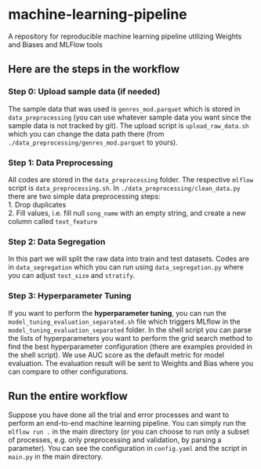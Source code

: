 # machine-learning-pipeline
A repository for reproducible machine learning pipeline utilizing Weights and Biases and MLFlow tools

## Here are the steps in the workflow
### Step 0: Upload sample data (if needed)
The sample data that was used is `genres_mod.parquet` which is stored in `data_preprocessing` (you can use whatever sample data you want since the sample data is not tracked by git). The upload script is `upload_raw_data.sh` which you can change the data path there (from `./data_preprocessing/genres_mod.parquet` to yours).

### Step 1: Data Preprocessing
All codes are stored in the `data_preprocessing` folder. The respective `mlflow` script is `data_preprocessing.sh`.
In `./data_preprocessing/clean_data.py` there are two simple data preprocessing steps:<br>
    1. Drop duplicates<br>
    2. Fill values, i.e. fill null `song_name` with an empty string, and create a new column called `text_feature`<br>

### Step 2: Data Segregation
In this part we will split the raw data into train and test datasets. Codes are in `data_segregation` which you can run using `data_segregation.py` where you can adjust `test_size` and `stratify`.

### Step 3: Hyperparameter Tuning
If you want to perform the **hyperparameter tuning**, you can run the `model_tuning_evaluation_separated.sh` file which triggers MLflow in the `model_tuning_evaluation_separated` folder. In the shell script you can parse the lists of hyperparameters you want to perform the grid search method to find the best hyperparameter configuration (there are examples provided in the shell script). We use AUC score as the default metric for model evaluation. The evaluation result will be sent to Weights and Bias where you can compare to other configurations.
<br>

## Run the entire workflow
Suppose you have done all the trial and error processes and want to perform an end-to-end machine learning pipeline. You can simply run the `mlflow run .` in the main directory (or you can choose to run only a subset of processes, e.g. only preprocessing and validation, by parsing a parameter). You can see the configuration in `config.yaml` and the script in `main.py` in the main directory.